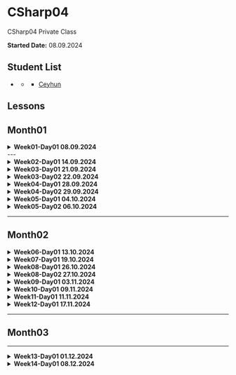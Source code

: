 # CSharp04
CSharp04 Private Class


**Started Date:** 08.09.2024

## Student List
- * - [Ceyhun](https://github.com/Ceyhun555)

## Lessons

## Month01

<details>
<summary><strong>Week01-Day01 08.09.2024</strong></summary>

### Topics
- Computer Networking Basics: Understanding Network Components
- Frontend vs Backend

### Resources

1. [Computer Networking Basics](https://www.geeksforgeeks.org/basics-computer-networking)
2. [frontend-vs-backend](https://www.computerscience.org/bootcamps/resources/frontend-vs-backend/)
</details>
---

<details>
<summary><strong>Week02-Day01 14.09.2024</strong></summary>

## Week02-Day01 14.09.2024

### Topics
1. Computer Networking Basics: Understanding Network Components
2. Understanding Data Flow: Simplex, Half Duplex, and Full Duplex Communication
3. Peer-to-Peer Network
4. Client-Server Network
5. Types of Networks
    - LAN (Local Area Network)
    - MAN (Metropolitan Area Network)
    - WAN (Wide Area Network)
6. Network Topologies:
    - Bus Topology
    - Star Topology
    - Ring Topology
    - Mesh Topology
7. Networking Protocols:
    - TCP/IP
    - HTTP
    - FTP
    - SMTP
8. IP Addresses:
    - IPv4
    - IPv6
9. Network Services:
    - DNS (Domain Name System)
    - DHCP (Dynamic Host Configuration Protocol)
10. Difference Between Hardware and Software
11. What is an Operating System (OS)?

### Resources

1. [How Does the Internet Work?](https://cs.fyi/guide/how-does-internet-work)
2. [The Internet: A Technical Overview](https://www.vox.com/2014/6/16/18076282/the-internet)
3. [What is the Internet?](https://roadmap.sh/guides/what-is-internet)
4. [Introduction to Programming Languages](https://www.geeksforgeeks.org/introduction-to-programming-languages/)
5. [Client-Side vs Server-Side: What's the Difference?](https://medium.com/@donotapply/client-side-vs-server-side-whats-the-difference-a933341cd60e)
6. [Video: Computer Networking Basics](https://www.youtube.com/watch?v=DrI2lUXL1no)
7. [Analyze HTTP Requests and Responses with Chrome DevTools](https://egghead.io/lessons/chrome-devtools-analyze-http-requests-and-responses-with-chrome-devtools)
8. [How to Inspect HTTP Requests and Responses](https://dev.to/annoh_karlgusta/how-to-inspect-http-requests-and-responses-3nea)
9.  [Difference Between Hardware and Software](https://www.simplilearn.com/difference-between-hardware-software-article) - This article on Simplilearn discusses the fundamental distinctions between hardware and software in computing.
10. [What is an Operating System (OS)?](https://www.techtarget.com/whatis/definition/operating-system-OS) - TechTarget provides a comprehensive definition and explanation of operating systems, a crucial component of computing environments.
11. [SSD vs HDD: Which is Right for You?](https://www.crucial.com/articles/about-ssd/ssd-vs-hdd) - Crucial's article compares Solid State Drives (SSD) and Hard Disk Drives (HDD), highlighting their differences, advantages, and use cases.
</details>



<details>
<summary><strong>Week03-Day01 21.09.2024</strong></summary>

---
## Week03-Day01 21.09.2024

### Topics
1. Introduction to Programming Languages
2. A History of Programming Languages
3. Why Study Programming Languages?
4. Classifications of Programming Languages
5. Compilation vs. Interpretation
6. Implementation Strategies
7. Programming Environment Tools
8. An Overview of Compilation

### Resources

1. [Introduction to Programming Languages - GeeksforGeeks](https://www.geeksforgeeks.org/introduction-to-programming-languages/)
2. [Introduction to Programming Languages (PDF) - Stony Brook University](https://www3.cs.stonybrook.edu/~pfodor/courses/CSE260/_L01_Introduction_Programming_Languages.pdf)
3. [Introduction to Computer Programming Languages - LinkedIn Article](https://www.linkedin.com/pulse/introduction-computer-programming-languages-chukwuebuka-ejie-vi6mf/)
4. [Programming Language Overview - JavaTpoint](https://www.javatpoint.com/programming-language)

</details>


<details>
<summary><strong>Week03-Day02 22.09.2024</strong></summary>

## Week03-Day01 22.09.2024

### Topics
1. Introducing C# and .NET
2. What is Visual Studio?

### Resources
1. [C# Get Started](https://www.w3schools.com/cs/cs_getstarted.php)
2. [GeeksforGeeks - C# Programming Language](https://www.geeksforgeeks.org/csharp-programming-language/?ref=lbp)
3. [Dot Net Tutorials - Introduction to C# Language](https://dotnettutorials.net/lesson/introduction-to-csharp-language/)
4. [Medium - What is C# and .NET](https://medium.com/@codebob75/what-is-c-and-net-41addd28b173)
5. [Medium - What is .NET](https://medium.com/@benkaddourmed54/what-is-net-202790532234)
6. [Introduction-to-visual-studio](https://www.geeksforgeeks.org/introduction-to-visual-studio/)
7. [What is Visual Studio?](https://learn.microsoft.com/en-us/visualstudio/get-started/visual-studio-ide?view=vs-2022)
8. [Introduction to Microsoft Visual Studio - tutorial](https://www.functionx.com/csharp10/Lesson01.htm)

</details>

<details>
<summary><strong>Week04-Day01 28.09.2024</strong></summary>

---    
## Week04-Day01 28.09.2024

### Topics
1. What is the difference between C# and .Net ?
2. C# Programming Language

### Resources
1. [What is the difference between C# and .Net ?](https://medium.com/@codebob75/what-is-c-and-net-41addd28b173)
2. [GeeksforGeeks - C# Programming Language](https://www.geeksforgeeks.org/csharp-programming-language/?ref=lbp)
3. [Dot Net Tutorials - Introduction to C# Language](https://dotnettutorials.net/lesson/introduction-to-csharp-language/)
4. [Medium - What is C# and .NET](https://medium.com/@codebob75/what-is-c-and-net-41addd28b173)
5. [Medium - What is .NET](https://medium.com/@benkaddourmed54/what-is-net-202790532234)
</details>

<details>
<summary><strong>Week04-Day02 29.09.2024</strong></summary>

## Week04-Day02 29.09.2024

### Topics
1. Common Language Runtime(CLR)
2. .NET Common Language Runtime (CLR)
3. Value Types and Reference Types
4. C# - Data Types
5. Numbers in C#

### Resources
1. [Common Language Runtime(CLR)](https://ismailkasan.medium.com/common-language-runtime-clr-14583bebbcf5)
2. [.NET Common Language Runtime (CLR)](https://www.javatpoint.com/net-common-language-runtime)
3. [Value Type and Reference Type](https://www.tutorialsteacher.com/csharp/csharp-value-type-and-reference-type)
4. [C#’ta Value Type ve Reference Type](https://handeebrar.medium.com/c-ta-value-type-ve-reference-type-178d3a5823ac))
5. [C# - Data Types](https://www.tutorialsteacher.com/csharp/csharp-data-types)
6. [Numbers in C#](https://www.tutorialsteacher.com/csharp/numbers)
7. [Drawing](https://excalidraw.com/#json=B3eaRkAjEB8MqM8hca-rV,-c8aVtlmegDwxfhXn2F5mw)
</details>


<details>
<summary><strong>Week05-Day01 04.10.2024</strong></summary>

---
## Week05-Day01 04.10.2024

### Topics
1. C# Stack vs Heap Memory

![C# Stack vs Heap Memory](https://github.com/parvizrovshanaliyev/CSharp04/blob/main/images/stack%20vs%20heap.png)

### Resources
1. [C# Stack vs Heap Memory](https://medium.com/@CodeWithHonor/c-stack-vs-heap-memory-f8a737af9919)
2. [Mülakat #2 - Heap ve Stack](https://medium.com/software-development-turkey/mülakat-2-heap-ve-stack-e37f82b4c49b)
</details>

<details>
<summary><strong>Week05-Day02 06.10.2024</strong></summary>

## Week05-Day02 06.10.2024

### Topics
1. C# Output
2. C# Comments
3. C# Variables - Value Types


![C# Data types -Value Types](https://github.com/parvizrovshanaliyev/CSharp04/blob/main/images/csharp-dataTypes-valueTypes.png)
[link](https://excalidraw.com/#json=OJQuwooUgMqH7RR2JcgcC,d0K9WjpdmkvxVlCbgR-yNA)

### Resources
1. [C# Output](https://www.w3schools.com/cs/cs_output.php)
2. [C# Comments](https://www.w3schools.com/cs/cs_comments.php)
3. [C# Variables](https://www.w3schools.com/cs/cs_variables.php)
4. [C# Variables](https://www.tutorialsteacher.com/csharp/csharp-variable)

### Homework

1. **Task 1**: Write a C# program that prints the following output:  
   `Hello, World!`
   - **Hint**: Use the `Console.WriteLine` method to display text in the console.
   - **Example**:
     ```csharp
     Console.WriteLine("Hello, World!");
     ```

2. **Task 2**: Write a C# program that uses both single-line and multi-line comments.
   - **Instructions**:
      - Write a program that prints any text.
      - Add a single-line comment above the `Console.WriteLine` statement.
      - Add a multi-line comment explaining what the program does.
   - **Example**:
     ```csharp
     // This is a single-line comment
     
     /*
     This program prints a greeting message
     to the console.
     */
     Console.WriteLine("Welcome to C# Programming!");
     ```

3. **Task 3**: Declare variables for the following value types and print their values:
   - `int` (integer)
   - `double` (decimal number)
   - `char` (character)
   - `bool` (true/false)
   - **Instructions**:
      - Declare each variable with an appropriate value.
      - Use `Console.WriteLine` to print the value of each variable.
   - **Example**:
     ```csharp
     int myInt = 25;
     double myDouble = 4.99;
     char myChar = 'A';
     bool myBool = true;

     Console.WriteLine("Integer: " + myInt);
     Console.WriteLine("Double: " + myDouble);
     Console.WriteLine("Character: " + myChar);
     Console.WriteLine("Boolean: " + myBool);
     ```

4. **Task 4**: Write a C# program that adds two numbers and prints the result.
   - **Instructions**:
      - Declare two integer variables, assign values to them.
      - Calculate their sum and store it in another variable.
      - Print the sum.
   - **Example**:
     ```csharp
     int num1 = 10;
     int num2 = 20;
     int sum = num1 + num2;

     Console.WriteLine("The sum is: " + sum);
     ```

5. **Task 5**: Write a C# program that explains the difference between an integer (`int`) and a floating-point number (`double`).
   - **Instructions**:
      - Declare one variable of type `int` and another of type `double`.
      - Assign appropriate values (e.g., `int myInt = 5; double myDouble = 5.99;`).
      - Print their values and explain their difference in a comment.
   - **Example**:
     ```csharp
     int myInt = 5;
     double myDouble = 5.99;

     // Integers store whole numbers, while doubles store decimal numbers
     Console.WriteLine("Integer: " + myInt);
     Console.WriteLine("Double: " + myDouble);
     ```

6. **Task 6**: Experiment with modifying variables.
   - **Instructions**:
      - Declare a variable and assign it a value.
      - Change the value of the variable later in the code.
      - Print the variable's value before and after the change.
   - **Example**:
     ```csharp
     int myNumber = 10;
     Console.WriteLine("Original value: " + myNumber);

     myNumber = 20;
     Console.WriteLine("Modified value: " + myNumber);
     ```

7. **Task 7**: Create a program that calculates the area of a rectangle.
   - **Instructions**:
      - Declare two variables for `length` and `width` of the rectangle.
      - Calculate the area (`length * width`).
      - Print the area to the console.
   - **Example**:
     ```csharp
     int length = 5;
     int width = 10;
     int area = length * width;

     Console.WriteLine("The area of the rectangle is: " + area);
     ```

8. **Task 8**: Write a C# program that swaps the values of two variables.
   - **Instructions**:
      - Declare two integer variables and assign them values.
      - Swap their values without using a third variable.
      - Print the values before and after swapping.
   - **Hint**: Use arithmetic operations (addition and subtraction).
   - **Example**:
     ```csharp
     int a = 10;
     int b = 20;

     Console.WriteLine("Before swap: a = " + a + ", b = " + b);

     a = a + b;  // Now a is 30
     b = a - b;  // Now b is 10 (original a)
     a = a - b;  // Now a is 20 (original b)

     Console.WriteLine("After swap: a = " + a + ", b = " + b);
     ```

9. **Task 9**: Create a C# program that concatenates two strings.
   - **Instructions**:
      - Declare two string variables and assign values to them.
      - Concatenate the strings using the `+` operator.
      - Print the result.
   - **Example**:
     ```csharp
     string firstName = "John";
     string lastName = "Doe";
     string fullName = firstName + " " + lastName;

     Console.WriteLine("Full Name: " + fullName);
     ```    
     
     
### Questions

1. Explain difference between .NET and C#?
2. What is IL (Intermediate Language) Code?
3. What is CLR (Common Language Runtime)?
4. What is JIT?

</details>

---

## Month02
  
<details>
<summary><strong>Week06-Day01 13.10.2024</strong></summary>

## Week06-Day01 13.10.2024

### Topics
1. Type Casting in C#
2. User Input in C#

### Resources
1. [Type Casting in C#](https://www.w3schools.com/cs/cs_type_casting.php)
2. [Type Casting in C#](https://www.geeksforgeeks.org/c-sharp-type-casting/)
3. [User Input in C#](https://www.w3schools.com/cs/cs_user_input.php)



### **Homework Assignment**

[Week06 Tasks](https://github.com/parvizrovshanaliyev/CSharp04/blob/main/ConsoleApps/Week06/UserInput/Tasks.md)

### Questions for Type Casting

1. What is type casting in C#?
2. Explain the difference between implicit and explicit type casting.
3. What are the potential risks of explicit type casting?
4. Provide an example of implicit type casting.
5. Provide an example of explicit type casting.
6. What is the `Convert` class used for in C#?
</details>



<details>
<summary><strong>Week07-Day01 19.10.2024</strong></summary>

## Week07-Day01 19.10.2024


### Topics
1. Demystifying Type Conversion in C#: A Comprehensive Guide
2. C# Operators
3. C# Math


### Resources
1. [Demystifying Type Conversion in C#: A Comprehensive Guide](https://medium.com/@praveen.rao.g.1990/demystifying-type-conversion-in-c-a-comprehensive-guide-0cd1c2e3c1db)
2. [C# Operators](https://www.w3schools.com/cs/cs_operators.php)
3. [C# Math](https://www.w3schools.com/cs/cs_math.php)


### **Homework Assignment**
[Week07 Tasks](https://github.com/parvizrovshanaliyev/CSharp04/blob/main/ConsoleApps/Week07/Practice/Tasks.md)

</details>


<details>
<summary><strong>Week08-Day01 26.10.2024</strong></summary>

## Week08-Day01 26.10.2024


### Topics
1. C# Strings

### Resources
1. [1 C# Strings](https://www.w3schools.com/cs/cs_strings.php)
2. [2 C# Strings](https://www.programiz.com/csharp-programming/string)
3. [3 Working with Strings in C#: A Comprehensive Guide](https://medium.com/@praveen.rao.g.1990/working-with-strings-in-c-a-comprehensive-guide-242ca55934b0)
</details>


<details>
<summary><strong>Week08-Day02 27.10.2024</strong></summary>

## Week08-Day02 27.10.2024


### Topics
1. Difference between String and StringBuilder in C#
2. C# If ... Else
3. C# Switch


### Resources
1. [Difference between String and StringBuilder in C#](https://petercodes.hashnode.dev/difference-between-string-and-stringbuilder-in-c)
2. [String vs StringBuilder in C#: Choosing the Right Tool for Efficient String Manipulation](https://medium.com/@chandrashekharsingh25/string-vs-stringbuilder-in-c-choosing-the-right-tool-for-efficient-string-manipulation-6beca8ca6450)
3. [1 C# If ... Else](https://www.w3schools.com/cs/cs_conditions.php)
4. [2 C# - if, else if, else Statements](https://www.tutorialsteacher.com/csharp/csharp-if-else)
5. [1 C# Switch](https://www.w3schools.com/cs/cs_switch.php)
6. [2 Better C# Switch Statements for a Range of Values](https://hackajob.com/talent/blog/better-c-switch-statements-for-a-range-of-values)
6. [3 C# switch Statement](https://www.programiz.com/csharp-programming/switch-statement)


### **Homework Assignment**

[Week08 Tasks - Strings](https://github.com/parvizrovshanaliyev/CSharp04/blob/main/ConsoleApps/Week08/Strings/Tasks.md)
---
[Week08 Tasks - C# If ... Else](https://github.com/parvizrovshanaliyev/CSharp04/blob/main/ConsoleApps/Week08/Condition.IfStatement/Tasks.md)
---
[Week08 Tasks - C# Switch](https://github.com/parvizrovshanaliyev/CSharp04/blob/main/ConsoleApps/Week08/Condition.SwitchCaseStatement/Tasks.md)



</details>


<details>
<summary><strong>Week09-Day01 03.11.2024</strong></summary>

## Week09-Day01 03.11.2024

### code practice

### Resources
1. [String methods in C#](https://www.programiz.com/csharp-programming/library/string/compare)
2. [String methods in C#](https://www.youtube.com/watch?v=Kk9YoxY_kO0&pp=ygUUZ2VuY2F5IHlpbGRpeiBzdHJpbmc%3D)
3. [String in C#](https://www.youtube.com/watch?v=d7oYjvXJ7po&pp=ygUUZ2VuY2F5IHlpbGRpeiBzdHJpbmc%3D)
</details>

<details>
<summary><strong>Week10-Day01 09.11.2024</strong></summary>

## Week10-Day01 09.11.2024

### Topics
1. C# While Loop
2. C# The Do/While Loop
3. C# For Loop
4. C# Break and Continue

### Resources
1. [C# While Loop & C# The Do/While Loop](https://www.w3schools.com/cs/cs_while_loop.php)
2. [C# For Loop](https://www.w3schools.com/cs/cs_for_loop.php)
3. [C# Break and Continue](https://www.w3schools.com/cs/cs_break.php)

### **Homework Assignment**

[Week10 Tasks - Loops](https://github.com/parvizrovshanaliyev/CSharp04/blob/main/ConsoleApps/Week10/Practice/Tasks.md)
</details>

<details>
<summary><strong>Week11-Day01 11.11.2024</strong></summary>

## Week11-Day01 11.11.2024

### Topics
1. Practice
2. ATM program

### **Homework Assignment**

[QUIZ GAME](https://github.com/parvizrovshanaliyev/CSharp04/blob/main/ConsoleApps/Week11/QuizGame/Readme.md)
</details>

<details>
<summary><strong>Week12-Day01 17.11.2024</strong></summary>

## Week12-Day01 17.11.2024

### Topics
1. C# Arrays
2. C# Methods
3. GIT

![C# Reference types - Array](https://github.com/parvizrovshanaliyev/CSharp04/blob/main/images/reference_types_array.png)

[Download Image](https://github.com/parvizrovshanaliyev/CSharp04/blob/main/images/reference_types_array.png)

### Resources
1. [1. C# Arrays](https://www.w3schools.com/cs/cs_arrays.php)
2. [2. C# Arrays](https://www.programiz.com/csharp-programming/arrays)
3. [C# Methods](https://www.w3schools.com/cs/cs_methods.php)
4. [Git](https://medium.com/@parvizrovshanaliyev/git-n%C9%99dir-38604f516522)

### **Homework Assignment**

[Week12 Tasks - C# Arrays](https://github.com/parvizrovshanaliyev/CSharp04/blob/main/ConsoleApps/Week12/Practice/Tasks.Array.md)
---
[Week12 Tasks - C# Methods](https://github.com/parvizrovshanaliyev/CSharp04/blob/main/ConsoleApps/Week12/Practice/Tasks.Method.md)
---
</details>

---

## Month03

---

<details>
<summary><strong>Week13-Day01 01.12.2024</strong></summary>

## Week13-Day01 01.12.2024

### Topics
1. C# Arrays
  - Loop Through Arrays
  - Sort Arrays
  - Multidimensional Arrays
2. C# Methods
  - Parameters and Arguments
  - Default Parameter Value
  - Return Values
  - Named Arguments
  - Method Overloading
  - ref vs out in C#
3. C# OOP
  - C# - What is OOP?
  - C# Classes and Objects

### Resources
1. [1. C# Arrays](https://www.w3schools.com/cs/cs_arrays.php)
2. [2. C# Arrays](https://www.programiz.com/csharp-programming/arrays)
3. [C# Methods](https://www.w3schools.com/cs/cs_methods.php)
4. [ref vs out in C#](https://www.c-sharpcorner.com/UploadFile/ff2f08/ref-vs-out-keywords-in-C-Sharp/)
5. [C# OOP](https://www.w3schools.com/cs/cs_oop.php)
6. [Object Oriented Programming (OOPs) in C#](https://dotnettutorials.net/lesson/object-oriented-programming-csharp/)
7. [C# OOP-Obyekt Anatomiyası — Reference Types olan Dəyişənlər](https://medium.com/@mahammadbuludzada/c-oop-obyekt-anatomiyas%C4%B1-reference-types-olan-d%C9%99yi%C5%9F%C9%99nl%C9%99r-d924c41d4d32)

### **Homework Assignment**

[Week13 Tasks - C# Arrays & Methods](https://github.com/parvizrovshanaliyev/CSharp04/blob/main/ConsoleApps/Week13/Practice/Tasks.md)
---
</details>

<details>
<summary><strong>Week14-Day01 08.12.2024</strong></summary>

## Week14-Day01 08.12.2024

### Topics
1. C# -  Classes and Objects
2. C# -  Class Members
      -  Fields
      -  Properties
      -  Constructors
      -  Methods
      -  This

### Resources
1. [C# -  Classes and Objects](https://www.w3schools.com/cs/cs_classes.php)
2. [C# Class Members](https://www.w3schools.com/cs/cs_class_members.php)
3. [C# Class](https://www.tutorialspoint.com/csharp/csharp_classes.htm )
4. [C# this Keyword](https://www.programiz.com/csharp-programming/this-keyword)
5. [C# Variable Scope](https://www.programiz.com/csharp-programming/variable-scope)
6. [C# Constructor](https://www.programiz.com/csharp-programming/constructors)
7. [C# Properties (Get and Set)](https://www.w3schools.com/cs/cs_properties.php)
8. [Video -1. Object Programming in C#](https://www.youtube.com/watch?v=48Z75_jZHv0&list=PLQVXoXFVVtp306cqgKyC8NoxCmHIuWVBK&index=1&ab_channel=GençayYıldız)
9. [Video -2. Object Programming in C# - Class](https://www.youtube.com/watch?v=9_7pa5ZHaa4&list=PLQVXoXFVVtp306cqgKyC8NoxCmHIuWVBK&index=2&ab_channel=GençayYıldız)
10.[Video -3. Object Programming in C# - Class Members](https://www.youtube.com/watch?v=3CC4EFcqMWM&list=PLQVXoXFVVtp306cqgKyC8NoxCmHIuWVBK&index=3&ab_channel=GençayYıldız) 
</details>



